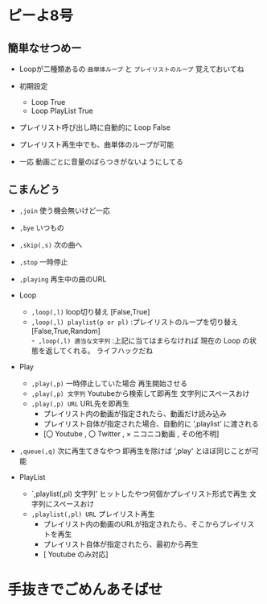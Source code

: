 # ピーよ8号

## 簡単なせつめー

- Loopが二種類あるの `曲単体ループ` と `プレイリストのループ` 覚えておいてね

- 初期設定
  - Loop True 
  - Loop PlayList True

- プレイリスト呼び出し時に自動的に Loop False
- プレイリスト再生中でも、曲単体のループが可能
- 一応 動画ごとに音量のばらつきがないようにしてる

## こまんどぅ

- `,join` 使う機会無いけど一応<br>
- `,bye` いつもの

- `,skip(,s)` 次の曲へ

- `,stop` 一時停止

- `,playing` 再生中の曲のURL

- Loop
  - `,loop(,l)` loop切り替え [False,True]<br>
  - `,loop(,l) playlist(p or pl)` :プレイリストのループを切り替え [False,True,Random]<br>
  -` ,loop(,l) 適当な文字列` :上記に当てはまらなければ 現在の Loop の状態を返してくれる。 ライフハックだね

- Play
  - `,play(,p)` 一時停止していた場合 再生開始させる
  - `,play(,p) 文字列` Youtubeから検索して即再生 文字列にスペースおけ
  - `,play(,p) URL` URL先を即再生
    - プレイリスト内の動画が指定されたら、動画だけ読み込み
    - プレイリスト自体が指定された場合、自動的に ’,playlist’ に渡される
    - [〇 Youtube , 〇 Twitter , × ニコニコ動画 , その他不明]

- `,queue(,q)` 次に再生てきなやつ 即再生を除けば ',play' とほぼ同じことが可能

- PlayList
  - `,playlist(,pl) 文字列' ヒットしたやつ何個かプレイリスト形式で再生 文字列にスペースおけ
  - `,playlist(,pl) URL` プレイリスト再生 
    - プレイリスト内の動画のURLが指定されたら、そこからプレイリストを再生<br>
    - プレイリスト自体が指定されたら、最初から再生
    - [ Youtube のみ対応]


# 手抜きでごめんあそばせ
